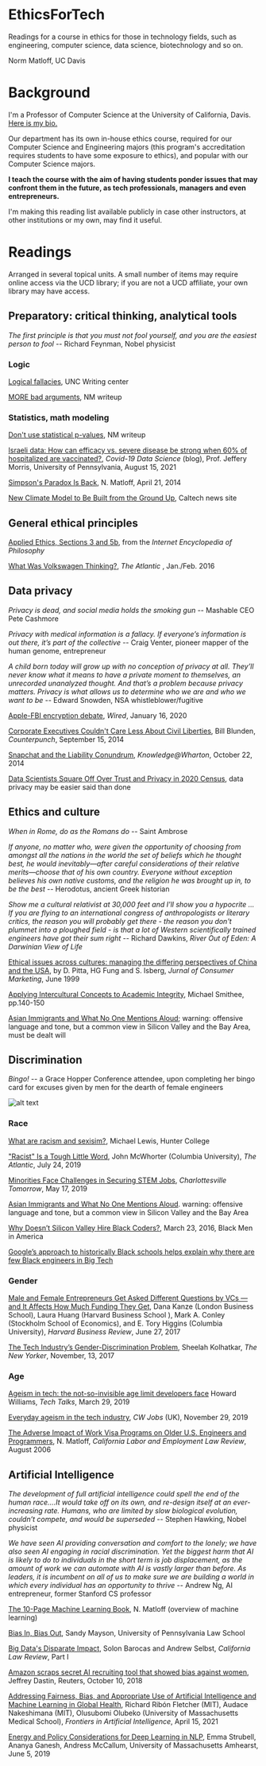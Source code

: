 # EthicsForTech

Readings for a course in ethics for those in technology fields,
such as engineering, computer science, data science, biotechnology and
so on.

Norm Matloff, UC Davis

# Background

I'm a Professor of Computer Science at the University of California,
Davis.  [Here is my bio.](http://heather.cs.ucdavis.edu/matloff.html)

Our department has its own in-house ethics course, required for
our Computer Science and Engineering majors (this program's
accreditation requires students to have some exposure to ethics), and
popular with our Computer Science majors.

**I teach the course with the aim of having students ponder issues that
may confront them in the future, as tech professionals, managers and even
entrepreneurs.**

I'm making this reading list available publicly in case other
instructors, at other institutions or my own, may find it useful.

# Readings

Arranged in several topical units.  A small number of items may require
online access via the UCD library; if you are not a UCD affiliate, your own
library may have access.

## Preparatory:  critical thinking, analytical tools

*The first principle is that you must not fool yourself, and you are the
easiest person to fool* -- Richard Feynman, Nobel physicist

### Logic

[Logical fallacies](http://writingcenter.unc.edu/handouts/fallacies/),
UNC Writing center

[MORE bad arguments](http://heather.cs.ucdavis.edu/~matloff/188/MOREBadArgs.html), NM writeup

### Statistics, math modeling

[Don't use statistical p-values](https://github.com/matloff/regtools/blob/master/inst/NoPVals.md), NM writeup

[Israeli data: How can efficacy vs. severe disease be strong when 60% of
hospitalized are vaccinated?](https://www.covid-datascience.com/post/israeli-data-how-can-efficacy-vs-severe-disease-be-strong-when-60-of-hospitalized-are-vaccinated),
*Covid-19 Data Science* (blog), Prof. Jeffery Morris, University of
Pennsylvania, August 15, 2021

[Simpson's Paradox Is Back](https://matloff.wordpress.com/2014/04/21/simpsons-paradox-is-back/),
N. Matloff, April 21, 2014

[New Climate Model to Be Built from the Ground
Up](https://www.caltech.edu/about/news/new-climate-model-be-built-ground-84636),
Caltech news site

## General ethical principles

[Applied Ethics, Sections 3 and 5b](http://www.iep.utm.edu/ap-ethic/#SH5), 
from the *Internet Encyclopedia of Philosophy*

[What Was Volkswagen Thinking?](http://www.theatlantic.com/magazine/archive/2016/01/what-was-volkswagen-thinking/419127/),
*The Atlantic* , Jan./Feb. 2016 

## Data privacy

*Privacy is dead, and social media holds the smoking gun* -- Mashable
CEO Pete Cashmore

*Privacy with medical information is a fallacy. If everyone’s
information is out there, it’s part of the collective* -- Craig Venter,
pioneer mapper of the human genome, entrepreneur

*A child born today will grow up with no conception of privacy at all.
They’ll never know what it means to have a private moment to
themselves, an unrecorded unanalyzed thought. And that’s a problem
because privacy matters. Privacy is what allows us to determine who we
are and who we want to be* -- Edward Snowden, NSA
whistleblower/fugitive

[Apple-FBI encryption
debate](https://www.wired.com/story/apple-fbi-iphone-encryption-pensacola/),
*Wired*, January 16, 2020

[Corporate Executives Couldn\'t Care Less About Civil Liberties](http://www.counterpunch.org/2014/09/15/corporate-executives-couldnt-care-less-about-civil-liberties/),
Bill Blunden, *Counterpunch*, September 15, 2014

[Snapchat and the Liability Conundrum](http://knowledge.wharton.upenn.edu/article/snapchat-shawndra-hill/), 
*Knowledge\@Wharton*, October 22, 2014

[Data Scientists Square Off Over Trust and Privacy in 2020 Census](https://www.bloomberg.com/news/articles/2021-08-12/data-scientists-ask-can-we-trust-the-2020-census),
data privacy may be easier said than done


## Ethics and culture

*When in Rome, do as the Romans do* -- Saint Ambrose

*If anyone, no matter who, were given the opportunity of choosing from
amongst all the nations in the world the set of beliefs which he thought
best, he would inevitably—after careful considerations of their relative
merits—choose that of his own country. Everyone without exception
believes his own native customs, and the religion he was brought up in,
to be the best* -- Herodotus, ancient Greek historian

*Show me a cultural relativist at 30,000 feet and I'll show you a
hypocrite ... If you are flying to an international congress of
anthropologists or literary critics, the reason you will probably get
there - the reason you don't plummet into a ploughed field - is that a
lot of Western scientifically trained engineers have got their sum
right* -- Richard Dawkins, *River Out of Eden: A Darwinian View of Life*

[Ethical issues across cultures: managing the differing perspectives 
of China and the
USA](https://mdsoar.org/bitstream/handle/11603/4081/Ethical_issues_across_cultures_Managing_the_differ.pdf?sequence=1),
by D. Pitta, HG Fung and S. Isberg, *Jurnal of Consumer Marketing*, June 1999

[Applying Intercultural Concepts to Academic
Integrity](https://www.researchgate.net/publication/42251761_Applying_Intercultural_Concepts_to_Academic_Integrity),
Michael Smithee, pp.140-150

[Asian Immigrants and What No One Mentions Aloud](https://educationrealist.wordpress.com/2013/10/08/asian-immigrants-and-what-no-one-mentions-aloud/);
warning: offensive language and tone, but a common view in Silicon 
Valley and the Bay Area, must be dealt will 


## Discrimination

*Bingo!* -- a Grace Hopper Conference attendee, upon completing her
bingo card for excuses given by men for the dearth of female engineers

![alt text](https://pbs.twimg.com/media/Bzd-57YCYAEeUht?format=jpg&name=medium
)

### Race

[What are racism and sexisim?](https://voicethread.com/myvoice/thread/15778589/98729948/91052359),
Michael Lewis, Hunter College

["Racist" Is a Tough Little Word](https://www.theatlantic.com/ideas/archive/2019/07/racism-concept-change/594526/),
John McWhorter (Columbia University), *The Atlantic*, July 24, 2019

[Minorities Face Challenges in Securing STEM Jobs](https://www.cvilletomorrow.org/articles/minorities-face-challenges-in-securing-stem-jobs/), 
*Charlottesville Tomorrow*, May 17, 2019

[Asian Immigrants and What No One Mentions Aloud](https://educationrealist.wordpress.com/2013/10/08/asian-immigrants-and-what-no-one-mentions-aloud/).
warning: offensive language and tone, but a common view in
Silicon Valley and the Bay Area

[Why Doesn’t Silicon Valley Hire Black
Coders?](https://blackmeninamerica.com/why-doesnt-silicon-valley-hire-black-coders/), March 23, 2016, Black Men in America

[Google’s approach to historically Black schools helps explain why there are few Black engineers in Big Tech](https://www.washingtonpost.com/technology/2021/03/04/google-hbcu-recruiting/) 

### Gender

[Male and Female Entrepreneurs Get Asked Different Questions by VCs — and It Affects How Much Funding They Get](https://hbr.org/2017/06/male-and-female-entrepreneurs-get-asked-different-questions-by-vcs-and-it-affects-how-much-funding-they-get),
Dana Kanze (London Business School), Laura Huang (Harvard Business School
), Mark A. Conley (Stockholm School of Economics), and E. Tory Higgins 
(Columbia University), *Harvard Business Review*, June 27, 2017

[The Tech Industry’s Gender-Discrimination Problem](https://www.newyorker.com/magazine/2017/11/20/the-tech-industrys-gender-discrimination-problem?utm_source=NYR_REG_GATE),
Sheelah Kolhatkar, *The New Yorker*, November, 13, 2017

### Age

[Ageism in tech: the not-so-invisible age limit developers face](https://bdtechtalks.com/2019/03/29/ageism-in-tech-age-limit-software-developers-face/)
Howard Williams, *Tech Talks*, March 29, 2019

[Everyday ageism in the tech
industry](https://www.cwjobs.co.uk/advice/ageism-in-tech),
*CW Jobs* (UK), November 29, 2019

[The Adverse Impact of Work Visa Programs on Older U.S. Engineers and Programmers](http://heather.cs.ucdavis.edu/CLER.pdf),
N. Matloff, *California Labor and Employment Law Review*, August 2006

## Artificial Intelligence

*The development of full artificial intelligence could spell the end of
the human race….It would take off on its own, and re-design itself at an
ever-increasing rate. Humans, who are limited by slow biological
evolution, couldn’t compete, and would be superseded* -- 
Stephen Hawking, Nobel physicist

*We have seen AI providing conversation and comfort to the lonely; we
have also seen AI engaging in racial discrimination. Yet the biggest
harm that AI is likely to do to individuals in the short term is job
displacement, as the amount of work we can automate with AI is vastly
larger than before. As leaders, it is incumbent on all of us to make
sure we are building a world in which every individual has an
opportunity to thrive* -- Andrew Ng, AI entrepreneur, former Stanford CS
professor

[The 10-Page Machine Learning
Book](https://github.com/matloff/regtools/blob/master/inst/MLOverview.md),
N. Matloff (overview of machine learning)

[Bias In, Bias Out](https://www.law.upenn.edu/live/files/6104-sandy-mayson-optimizing-government-project-11-3-16),
Sandy Mayson, University of Pennsylvania Law School

[Big Data's Disparate Impact](https://www.courts.ca.gov/documents/BTB24-2L-2.pdf),
Solon Barocas and Andrew Selbst, *California Law Review*, Part I

[Amazon scraps secret AI recruiting tool that showed bias against
women](https://www.reuters.com/article/us-amazon-com-jobs-automation-insight/amazon-scraps-secret-ai-recruiting-tool-that-showed-bias-against-women-idUSKCN1MK08G), 
Jeffrey Dastin, Reuters, October 10, 2018

[Addressing Fairness, Bias, and Appropriate Use of Artificial
Intelligence and Machine Learning in Global Health](https://www.frontiersin.org/articles/10.3389/frai.2020.561802/full),
Richard Ribón Fletcher (MIT),
Audace Nakeshimana (MIT), 
Olusubomi Olubeko (University of Massachusetts Medical School), 
*Frontiers in Artificial Intelligence*, April 15, 2021

[Energy and Policy Considerations for Deep Learning in
NLP](https://arxiv.org/pdf/1906.02243.pdf), 
Emma Strubell, Ananya Ganesh, Andress McCallum, University of
Massachusetts Amhearst, June 5, 2019

